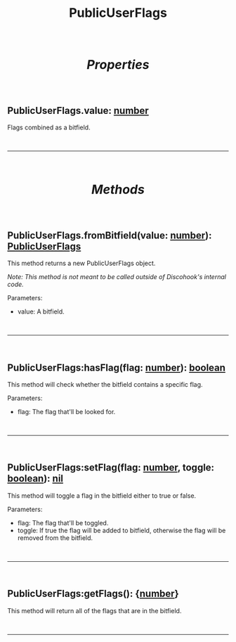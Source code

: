 # <p align = "center">**PublicUserFlags**</p>

<br>

# <p align = "center">*Properties*</p>

<br>

## PublicUserFlags.value: [number](https://create.roblox.com/docs/scripting/luau/numbers)
Flags combined as a bitfield.

<br>
<hr>
<br>

# <p align = "center">*Methods*</p>

<br>

## **PublicUserFlags.fromBitfield**(value: [number](https://create.roblox.com/docs/scripting/luau/numbers)): [PublicUserFlags](docs/PublicUserFlags.md)
This method returns a new PublicUserFlags object.

*Note: This method is not meant to be called outside of Discohook's internal code.*

Parameters:

- value: A bitfield.

<br>
<hr>
<br>

## **PublicUserFlags:hasFlag**(flag: [number](https://create.roblox.com/docs/scripting/luau/numbers)): [boolean](https://create.roblox.com/docs/scripting/luau/booleans)
This method will check whether the bitfield contains a specific flag.

Parameters:

- flag: The flag that'll be looked for.

<br>
<hr>
<br>

## **PublicUserFlags:setFlag**(flag: [number](https://create.roblox.com/docs/scripting/luau/numbers), toggle: [boolean](https://create.roblox.com/docs/scripting/luau/booleans)): [nil](https://create.roblox.com/docs/scripting/luau/nil)
This method will toggle a flag in the bitfield either to true or false.

Parameters:

- flag: The flag that'll be toggled.
- toggle: If true the flag will be added to bitfield, otherwise the flag will be removed from the bitfield.

<br>
<hr>
<br>

## **PublicUserFlags:getFlags**(): {[number](https://create.roblox.com/docs/scripting/luau/numbers)}
This method will return all of the flags that are in the bitfield.

<br>
<hr>
<br>
